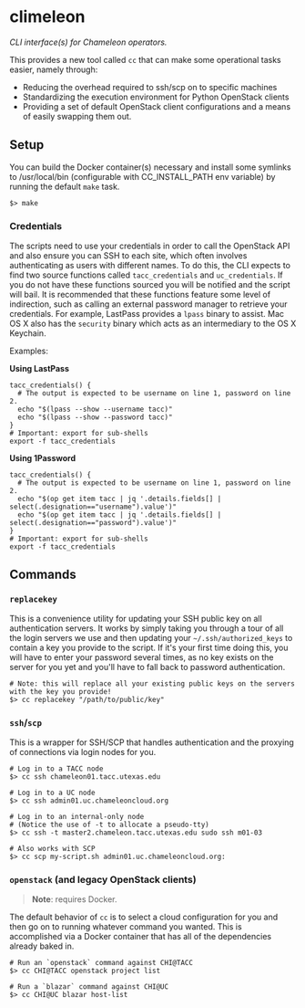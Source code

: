 # climeleon

_CLI interface(s) for Chameleon operators._

This provides a new tool called `cc` that can make some operational tasks easier, namely through:

  - Reducing the overhead required to ssh/scp on to specific machines
  - Standardizing the execution environment for Python OpenStack clients
  - Providing a set of default OpenStack client configurations and a means of easily swapping them out.

## Setup

You can build the Docker container(s) necessary and install some symlinks to /usr/local/bin (configurable with CC_INSTALL_PATH env variable) by running the default `make` task.

```
$> make
```

### Credentials

The scripts need to use your credentials in order to call the OpenStack API and also ensure you can SSH to each site, which often involves authenticating as users with different names. To do this, the CLI expects to find two source functions called `tacc_credentials` and `uc_credentials`. If you do not have these functions sourced you will be notified and the script will bail. It is recommended that these functions feature some level of indirection, such as calling an external password manager to retrieve your credentials. For example, LastPass provides a `lpass` binary to assist. Mac OS X also has the `security` binary which acts as an intermediary to the OS X Keychain.

Examples:

**Using LastPass**

```
tacc_credentials() {
  # The output is expected to be username on line 1, password on line 2.
  echo "$(lpass --show --username tacc)"
  echo "$(lpass --show --password tacc)"
}
# Important: export for sub-shells
export -f tacc_credentials
```

**Using 1Password**

```
tacc_credentials() {
  # The output is expected to be username on line 1, password on line 2.
  echo "$(op get item tacc | jq '.details.fields[] | select(.designation=="username").value')"
  echo "$(op get item tacc | jq '.details.fields[] | select(.designation=="password").value')"
}
# Important: export for sub-shells
export -f tacc_credentials
```

## Commands

### `replacekey`

This is a convenience utility for updating your SSH public key on all authentication servers. It works by simply taking you through a tour of all the login servers we use and then updating your `~/.ssh/authorized_keys` to contain a key you provide to the script. If it's your first time doing this, you will have to enter your password several times, as no key exists on the server for you yet and you'll have to fall back to password authentication.

```
# Note: this will replace all your existing public keys on the servers with the key you provide!
$> cc replacekey "/path/to/public/key"
```

### `ssh`/`scp`

This is a wrapper for SSH/SCP that handles authentication and the proxying of connections via login nodes for you.

```
# Log in to a TACC node
$> cc ssh chameleon01.tacc.utexas.edu

# Log in to a UC node
$> cc ssh admin01.uc.chameleoncloud.org

# Log in to an internal-only node
# (Notice the use of -t to allocate a pseudo-tty)
$> cc ssh -t master2.chameleon.tacc.utexas.edu sudo ssh m01-03

# Also works with SCP
$> cc scp my-script.sh admin01.uc.chameleoncloud.org:
```

### `openstack` (and legacy OpenStack clients)

> **Note**: requires Docker.

The default behavior of `cc` is to select a cloud configuration for you and then go on to running whatever command you wanted. This is accomplished via a Docker container that has all of the dependencies already baked in.

```
# Run an `openstack` command against CHI@TACC
$> cc CHI@TACC openstack project list

# Run a `blazar` command against CHI@UC
$> cc CHI@UC blazar host-list
```

